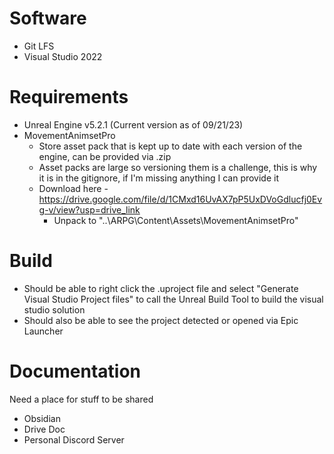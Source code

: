 # Software
* Git LFS
* Visual Studio 2022

# Requirements
* Unreal Engine v5.2.1 (Current version as of 09/21/23)
* MovementAnimsetPro
	* Store asset pack that is kept up to date with each version of the engine, can be provided via .zip
	* Asset packs are large so versioning them is a challenge, this is why it is in the gitignore, if I'm missing anything I can provide it
	* Download here - https://drive.google.com/file/d/1CMxd16UvAX7pP5UxDVoGdlucfj0Evg-v/view?usp=drive_link
		* Unpack to "..\ARPG\Content\Assets\MovementAnimsetPro\"

# Build
* Should be able to right click the .uproject file and select "Generate Visual Studio Project files" to call the Unreal Build Tool to build the visual studio solution
* Should also be able to see the project detected or opened via Epic Launcher

# Documentation
Need a place for stuff to be shared
* Obsidian
* Drive Doc
* Personal Discord Server
